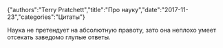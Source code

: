 {"authors":"Terry Pratchett","title":"Про науку","date":"2017-11-23","categories":"Цитаты"}

Наука не претендует на абсолютную правоту, зато она неплохо умеет отсекать заведомо глупые ответы.
